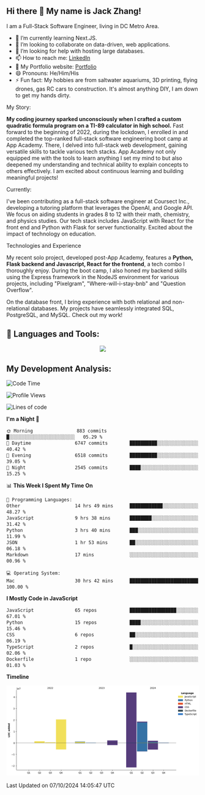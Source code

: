 
## Hi there 👋 My name is Jack Zhang!
I am a Full-Stack Software Engineer, living in DC Metro Area.

* 🌱 I’m currently learning Next.JS.
* 👯 I’m looking to collaborate on data-driven, web applications.
* 🤔 I’m looking for help with hosting large databases.
* 📫 How to reach me: [LinkedIn](https://www.linkedin.com/in/jack-zhang-1ba90929/)
* 🔭 My Portfolio website: [Portfolio](https://www.jackzhang.io)
* 😄 Pronouns: He/Him/His
* ⚡ Fun fact: My hobbies are from saltwater aquariums, 3D printing, flying drones, gas RC cars to construction. It's almost anything DIY, I am down to get my hands dirty.

My Story:

**My coding journey sparked unconsciously when I crafted a custom quadratic formula program on a TI-89 calculator in high school.** Fast forward to the beginning of 2022, during the lockdown, I enrolled in and completed the top-ranked full-stack software engineering boot camp at App Academy. There, I delved into full-stack web development, gaining versatile skills to tackle various tech stacks. App Academy not only equipped me with the tools to learn anything I set my mind to but also deepened my understanding and technical ability to explain concepts to others effectively. I am excited about continuous learning and building meaningful projects!

Currently:

I've been contributing as a full-stack software engineer at Coursect Inc., developing a tutoring platform that leverages the OpenAI, and Google API. We focus on aiding students in grades 8 to 12 with their math, chemistry, and physics studies. Our tech stack includes JavaScript with React for the front end and Python with Flask for server functionality. Excited about the impact of technology on education.

Technologies and Experience

My recent solo project, developed post-App Academy, features a **Python, Flask backend and Javascript, React for the frontend**, a tech combo I thoroughly enjoy. During the boot camp, I also honed my backend skills using the Express framework in the NodeJS environment for various projects, including "Pixelgram",  "Where-will-i-stay-bnb" and "Question Overflow".

On the database front, I bring experience with both relational and non-relational databases. My projects have seamlessly integrated SQL, PostgreSQL, and MySQL. Check out my work!


## 🧰 Languages and Tools:
<p align="center">
  <a href="https://skillicons.dev">
    <img src="https://skillicons.dev/icons?i=js,py,react,redux,html,css,flask,sequelize,express,npm,sqlite,postgres,github,postman,docker,nextjs,tailwind,gcp,ai" />
  </a>
</p>


## My Development Analysis:
<!--START_SECTION:waka-->
![Code Time](http://img.shields.io/badge/Code%20Time-1%2C043%20hrs%208%20mins-blue)

![Profile Views](http://img.shields.io/badge/Profile%20Views-8-blue)

![Lines of code](https://img.shields.io/badge/From%20Hello%20World%20I%27ve%20Written-89.7%20million%20lines%20of%20code-blue)

**I'm a Night 🦉** 

```text
🌞 Morning                883 commits         █░░░░░░░░░░░░░░░░░░░░░░░░   05.29 % 
🌆 Daytime                6747 commits        ██████████░░░░░░░░░░░░░░░   40.42 % 
🌃 Evening                6518 commits        ██████████░░░░░░░░░░░░░░░   39.05 % 
🌙 Night                  2545 commits        ████░░░░░░░░░░░░░░░░░░░░░   15.25 % 
```


📊 **This Week I Spent My Time On** 

```text
💬 Programming Languages: 
Other                    14 hrs 49 mins      ████████████░░░░░░░░░░░░░   48.27 % 
JavaScript               9 hrs 38 mins       ████████░░░░░░░░░░░░░░░░░   31.42 % 
Python                   3 hrs 40 mins       ███░░░░░░░░░░░░░░░░░░░░░░   11.99 % 
JSON                     1 hr 53 mins        ██░░░░░░░░░░░░░░░░░░░░░░░   06.18 % 
Markdown                 17 mins             ░░░░░░░░░░░░░░░░░░░░░░░░░   00.96 % 

💻 Operating System: 
Mac                      30 hrs 42 mins      █████████████████████████   100.00 % 
```

**I Mostly Code in JavaScript** 

```text
JavaScript               65 repos            █████████████████░░░░░░░░   67.01 % 
Python                   15 repos            ████░░░░░░░░░░░░░░░░░░░░░   15.46 % 
CSS                      6 repos             ██░░░░░░░░░░░░░░░░░░░░░░░   06.19 % 
TypeScript               2 repos             █░░░░░░░░░░░░░░░░░░░░░░░░   02.06 % 
Dockerfile               1 repo              ░░░░░░░░░░░░░░░░░░░░░░░░░   01.03 % 
```



**Timeline**

![Lines of Code chart](https://raw.githubusercontent.com/jzhang319/jzhang319/master/assets/bar_graph.png)


 Last Updated on 07/10/2024 14:05:47 UTC
<!--END_SECTION:waka-->
